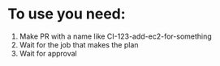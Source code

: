 # To use you need:

1. Make PR with a name like CI-123-add-ec2-for-something
2. Wait for the job that makes the plan
3. Wait for approval
